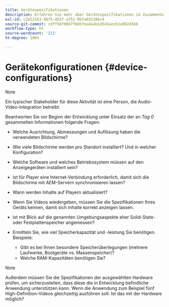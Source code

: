 ```yaml
---
title: Gerätespezifikationen
description: Erfahren Sie mehr über Gerätespezifikationen im Zusammenhang mit AEM Screens.
exl-id: c2e521b3-89f5-4537-a751-0bfa031286c4
source-git-commit: cdff56f0807f6d5fea4a4b1d545aecb1e80245bb
workflow-type: ht
source-wordcount: '211'
ht-degree: 100%

---
```


# Gerätekonfigurationen {#device-configurations}

>[!NOTE]
>
>Ein typischer Stakeholder für diese Aktivität ist eine Person, die Audio-Video-Integration betreibt.

Beantworten Sie vor Beginn der Entwicklung unter Einsatz der an *Tag 0* gesammelten Informationen folgende Fragen:

* Welche Ausrichtung, Abmessungen und Auflösung haben die verwendeten Bildschirme?

* Wie viele Bildschirme werden pro Standort installiert? Und in welcher Konfiguration?

* Welche Software und welches Betriebssystem müssen auf den Anzeigegeräten installiert sein?

* Ist für Player eine Internet-Verbindung erforderlich, damit sich die Bildschirme mit AEM-Servern synchronisieren lassen?

* Wann werden Inhalte auf Playern aktualisiert?

* Wenn Sie Videos wiedergeben, müssen Sie die Spezifikationen Ihres Geräts kennen, damit sich Inhalte korrekt anzeigen lassen.

* Ist mit Blick auf die genannten Umgebungsaspekte eher Solid-State- oder Festplattenspeicher angemessen?

* Ermitteln Sie, wie viel Speicherkapazität und -leistung Sie benötigen. Beispiele:
   * Gibt es bei Ihnen besondere Speicherüberlegungen (mehrere Laufwerke, Bootgeräte vs. Massenspeicher)?
   * Welche RAM-Kapazitäten benötigen Sie?


>[!NOTE]
>
>Außerdem müssen Sie die Spezifikationen der ausgewählten Hardware prüfen, um sicherzustellen, dass diese die in Entwicklung befindliche Anwendung unterstützen kann. Wenn die Anwendung zum Beispiel fünf High-Definition-Videos gleichzeitig ausführen soll: Ist das mit der Hardware möglich?
